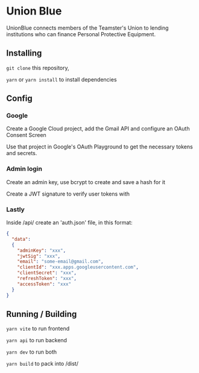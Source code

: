 # Union Blue

UnionBlue connects members of the Teamster's Union to lending institutions who can finance Personal Protective Equipment.

## Installing

`git clone` this repository,

`yarn` or `yarn install` to install dependencies

## Config

### Google

Create a Google Cloud project, add the Gmail API and configure an OAuth Consent Screen

Use that project in Google's OAuth Playground to get the necessary tokens and secrets.

### Admin login

Create an admin key, use bcrypt to create and save a hash for it

Create a JWT signature to verify user tokens with

### Lastly

Inside /api/ create an 'auth.json' file, in this format:

```json
{
  "data": 
  {
    "adminKey": "xxx",
    "jwtSig": "xxx",
    "email": "some-email@gmail.com",
    "clientId": "xxx.apps.googleusercontent.com",
    "clientSecret": "xxx",
    "refreshToken": "xxx",
    "accessToken": "xxx"
  }
}
```

## Running / Building

`yarn vite` to run frontend

`yarn api` to run backend

`yarn dev` to run both

`yarn build` to pack into /dist/

